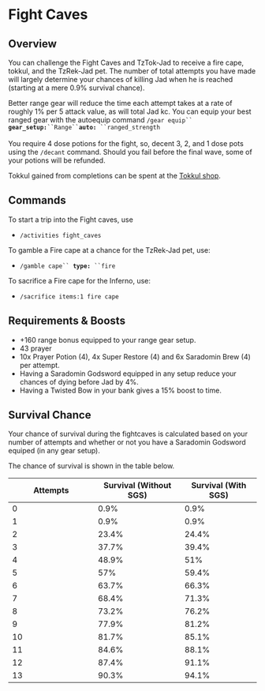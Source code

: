 # Fight Caves

## Overview

You can challenge the Fight Caves and TzTok-Jad to receive a fire cape, tokkul, and the TzRek-Jad pet. The number of total attempts you have made will largely determine your chances of killing Jad when he is reached (starting at a mere 0.9% survival chance).

Better range gear will reduce the time each attempt takes at a rate of roughly 1% per 5 attack value, as will total Jad kc. You can equip your best ranged gear with the autoequip command `/gear equip`` `**`gear_setup:`**` ``Range`` `**`auto:`**` ``ranged_strength`\
\
You require 4 dose potions for the fight, so, decent 3, 2, and 1 dose pots using the `/decant` command. Should you fail before the final wave, some of your potions will be refunded.

Tokkul gained from completions can be spent at the [Tokkul shop](https://wiki.oldschool.gg/bosses/fight-caves/tokkul-shop).

## Commands

To start a trip into the Fight caves, use

* `/activities fight_caves`

To gamble a Fire cape at a chance for the TzRek-Jad pet, use:

* `/gamble cape`` `**`type:`**` ``fire`

To sacrifice a Fire cape for the Inferno, use:

* `/sacrifice items:1 fire cape`

## Requirements & Boosts

* \+160 range bonus equipped to your range gear setup.
* 43 prayer&#x20;
* 10x Prayer Potion (4), 4x Super Restore (4) and 6x Saradomin Brew (4) per attempt.
* Having a Saradomin Godsword equipped in any setup reduce your chances of dying before Jad by 4%.
* Having a Twisted Bow in your bank gives a 15% boost to time.

## Survival Chance

Your chance of survival during the fightcaves is calculated based on your number of attempts and whether or not you have a Saradomin Godsword equiped (in any gear setup).

The chance of survival is shown in the table below.

<table><thead><tr><th width="158">Attempts</th><th>Survival (Without SGS)</th><th>Survival (With SGS)</th></tr></thead><tbody><tr><td>0</td><td>0.9%</td><td>0.9%</td></tr><tr><td>1</td><td>0.9%</td><td>0.9%</td></tr><tr><td>2</td><td>23.4%</td><td>24.4%</td></tr><tr><td>3</td><td>37.7%</td><td>39.4%</td></tr><tr><td>4</td><td>48.9%</td><td>51%</td></tr><tr><td>5</td><td>57%</td><td>59.4%</td></tr><tr><td>6</td><td>63.7%</td><td>66.3%</td></tr><tr><td>7</td><td>68.4%</td><td>71.3%</td></tr><tr><td>8</td><td>73.2%</td><td>76.2%</td></tr><tr><td>9</td><td>77.9%</td><td>81.2%</td></tr><tr><td>10</td><td>81.7%</td><td>85.1%</td></tr><tr><td>11</td><td>84.6%</td><td>88.1%</td></tr><tr><td>12</td><td>87.4%</td><td>91.1%</td></tr><tr><td>13</td><td>90.3%</td><td>94.1%</td></tr></tbody></table>

